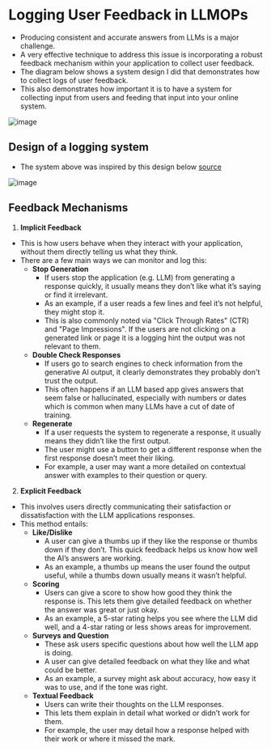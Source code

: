 # Logging User Feedback in LLMOPs
* Producing consistent and accurate answers from LLMs is a major challenge.
* A very effective technique to address this issue is incorporating a robust feedback mechanism within your application to collect user feedback.
* The diagram below shows a system design I did that demonstrates how to collect logs of user feedback.
* This also demonstrates how important it is to have a system for collecting input from users and feeding that input into your online system.

![image](https://github.com/user-attachments/assets/c1c2fb47-3be2-4452-8b00-d8e431af60c9)



## Design of a logging system
* The system above was inspired by this design below [source](https://memo.d.foundation/playground/01_literature/feedback-mechanism/)

![image](https://github.com/user-attachments/assets/f6efe836-f963-4eb4-9922-2f7ad175dd20)



## Feedback Mechanisms

1. **Implicit Feedback**
* This is how users behave when they interact with your application, without them directly telling us what they think.
* There are a few main ways we can monitor and log this:
  * **Stop Generation**
    * If users stop the application (e.g. LLM) from generating a response quickly, it usually means they don’t like what it’s saying or find it irrelevant.
    * As an example, if a user reads a few lines and feel it’s not helpful, they might stop it.
    * This is also commonly noted via "Click Through Rates" (CTR) and "Page Impressions". If the users are not clicking on a generated link or page it is a logging hint the output was not relevant to them. 
  * **Double Check Responses**
    * If users go to search engines to check information from the generative AI output, it clearly demonstrates they probably don't trust the output.
    * This often happens if an LLM based app gives answers that seem false or hallucinated, especially with numbers or dates which is common when many LLMs have a cut of date of training. 
  * **Regenerate**
    * If a user requests the system to regenerate a response, it usually means they didn’t like the first output.
    * The user might use a button to get a different response when the first response doesn’t meet their liking.
    * For example, a user may want a more detailed on contextual answer with examples to their question or query.
   
2. **Explicit Feedback**
* This involves users directly communicating their satisfaction or dissatisfaction with the LLM applications responses.
* This method entails:
  * **Like/Dislike**
    * A user can give a thumbs up if they like the response or thumbs down if they don’t. This quick feedback helps us know how well the AI’s answers are working.
    * As an example, a thumbs up means the user found the output useful, while a thumbs down usually means it wasn’t helpful.
  * **Scoring**
    * Users can give a score to show how good they think the response is. This lets them give detailed feedback on whether the answer was great or just okay.
    * As an example, a 5-star rating helps you see where the LLM did well, and a 4-star rating or less shows areas for improvement.
  * **Surveys and Question**
    * These ask users specific questions about how well the LLM app is doing.
    * A user can give detailed feedback on what they like and what could be better.
    * As an example, a survey might ask about accuracy, how easy it was to use, and if the tone was right.
  * **Textual Feedback**
    * Users can write their thoughts on the LLM responses.
    * This lets them explain in detail what worked or didn’t work for them.
    * For example, the user may detail how a response helped with their work or where it missed the mark.
